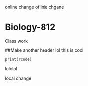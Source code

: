 
online change 
oflinje chgane

# Biology-812
Class work


##Make another header
lol
this is cool

```{r}
print(rcode)
```
lololol


local change 

